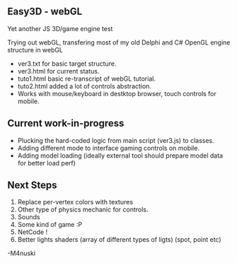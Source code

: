 Easy3D - webGL
----------
Yet another JS 3D/game engine test

Trying out webGL, transfering most of my old Delphi and C# OpenGL engine structure in webGL

* ver3.txt for basic target structure.
* ver3.html for current status.
* tuto1.html basic re-transcript of webGL tutorial.
* tuto2.html added a lot of controls abstraction.
* Works with mouse/keyboard in destktop browser, touch controls for mobile.

Current work-in-progress
----------
* Plucking the hard-coded logic from main script (ver3.js) to classes.
* Adding different mode to interface gaming controls on mobile.
* Adding model loading (ideally external tool should prepare model data for better load perf)

Next Steps
-----------
1. Replace per-vertex colors with textures
2. Other type of physics mechanic for controls.
3. Sounds
4. Some kind of game :P
5. NetCode !
6. Better lights shaders (array of different types of ligts) (spot, point etc)

-M4nuski
